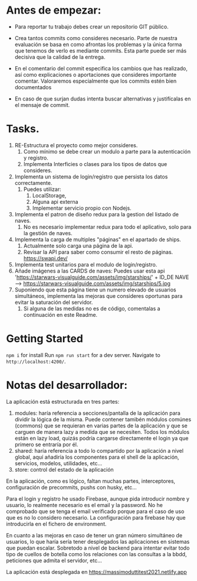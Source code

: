 # Antes de empezar:
- Para reportar tu trabajo debes crear un repositorio GIT público.

- Crea tantos commits como consideres necesario. Parte de nuestra evaluación se basa en como afrontas los problemas y la única forma que tenemos de verlo es mediante commits. Esta parte puede ser más decisiva que la calidad de la entrega.
- En el comentario del commit especifica los cambios que has realizado, así como explicaciones o aportaciones que consideres importante comentar. Valoraremos especialmente que los commits estén bien documentados
- En caso de que surjan dudas intenta buscar alternativas y justifícalas en el mensaje de commit.

# Tasks.

1.  RE-Estructura el proyecto como mejor consideres. 
    1.  Como mínimo se debe crear un modulo a parte para la autenticación y registro.
    2.  Implementa Interficies  o clases  para los tipos de datos que consideres.
2. Implementa un sistema de login/registro que persista los datos correctamente.
   1. Puedes utilizar:
      1. LocalStorage, 
      2. Alguna api externa
      3. Implementar servicio propio con Nodejs.
3. Implementa el patron de diseño redux para la gestion del listado de naves.
   1. No es necesario implementar redux para todo el aplicativo, solo para la gestión de naves.
4.  Implementa la carga de multiples "páginas" en el apartado de ships.
    1.   Actualmente solo carga una página de la api.
    2.   Revisar la API para saber como consumir el resto de páginas. https://swapi.dev/
5.  Implementa test unitarios para el modulo de login/registro.
6.  Añade imágenes a las CARDS de naves: Puedes usar esta api  'https://starwars-visualguide.com/assets/img/starships/' + ID_DE NAVE -->  https://starwars-visualguide.com/assets/img/starships/5.jpg
7.  Suponiendo que esta página tiene un numero elevado de usuarios simultáneos, implementa las mejoras que consideres oportunas para evitar la saturación del servidor.
    1.  Si alguna de las medidas no es de código, comentalas a continuación en este Readme.


# Getting Started 

`npm i`  for install
Run `npm run start` for a dev server. 
Navigate to `http://localhost:4200/`.


# Notas del desarrollador:
La aplicación está estructurada en tres partes: 
1. modules: haría referencia a secciones/pantalla de la aplicación para dividir la lógica de la misma. Puede contener tamibén módulos comúnes (commons) que se requieran en varias partes de la aplicación y que se carguen de manera lazy a medida que se necesiten. Todos los módulos están en lazy load, quizás podría cargarse directamente el login ya que primero se entraría por él.
2. shared: haría referencia a todo lo compartido por la aplicación a nivel global, aquí añadiría los componentes para el shell de la aplicación, servicios, modelos, utilidades, etc...
3. store: control del estado de la aplicación

En la aplicación, como es lógico, faltan muchas partes, interceptores, configuración de precommits, pushs con husky, etc...

Para el login y registro he usado Firebase, aunque pida introducir nombre y usuario, lo realmente necesario es el email y la password. No he comprobado que se tenga el email verificado porque para el caso de uso que es no lo considero necesario. La configuración para firebase hay que introducirla en el fichero de environment.

En cuanto a las mejoras en caso de tener un gran número simultáneo de usuarios, lo que haría sería tener desplegados las aplicaciones en sistemas que puedan escalar. Sobretodo a nivel de backend para intentar evitar todo tipo de cuellos de botella como los relaciones con las consultas a la bbdd, peticiones que admita el servidor, etc...

La aplicación está desplegada en https://massimoduttitest2021.netlify.app
